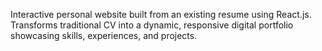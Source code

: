 Interactive personal website built from an existing resume using React.js. Transforms traditional CV into a dynamic, responsive digital portfolio showcasing skills, experiences, and projects.

